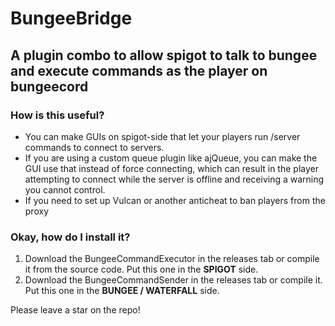 # BungeeBridge
## A plugin combo to allow spigot to talk to bungee and execute commands as the player on bungeecord

### How is this useful?
* You can make GUIs on spigot-side that let your players run /server commands to connect to servers.
* If you are using a custom queue plugin like ajQueue, you can make the GUI use that instead of force connecting, which can result in the player attempting to connect while the server is offline and receiving a warning you cannot control.
* If you need to set up Vulcan or another anticheat to ban players from the proxy

### Okay, how do I install it?
1. Download the BungeeCommandExecutor in the releases tab or compile it from the source code. Put this one in the **SPIGOT** side.
2. Download the BungeeCommandSender in the releases tab or compile it. Put this one in the **BUNGEE / WATERFALL** side.


Please leave a star on the repo!
